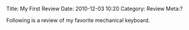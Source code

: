Title: My First Review
Date: 2010-12-03 10:20
Category: Review
Meta:?

Following is a review of my favorite mechanical keyboard.